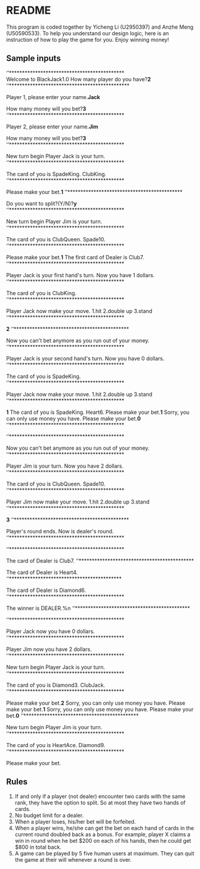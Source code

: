 # README


This program is coded together by Yicheng Li (U2950397) and Anzhe Meng (U50590533). 
To help you understand our design logic, here is an instruction of how to play the game for you.
Enjoy winning money!

## Sample inputs
‘’********************************************  
Welcome to BlackJack1.0
How many player do you have?**2**
‘’**********************************************  

Player 1, please enter your name.**Jack**

 How many money will you bet?**3**
‘’********************************************         

Player 2, please enter your name.**Jim**

 How many money will you bet?**3**
‘’********************************************      

New turn begin
Player Jack is your turn.
‘’********************************************         

The card of you is
SpadeKing.
ClubKing.
‘’********************************************        

Please make your bet.**1**
‘’********************************************        

Do you want to split?(Y/N)?**y**
‘’********************************************      

New turn begin
Player Jim is your turn.
‘’********************************************       

The card of you is
ClubQueen.
Spade10.
‘’********************************************         

Please make your bet.**1**
The first card of Dealer is Club7.
‘’********************************************          

Player Jack is your first hand's turn.
Now you have 1 dollars.
‘’********************************************         

The card of you is
ClubKing.
‘’********************************************      

Player Jack now make your move.
1.hit
2.double up
3.stand
‘’********************************************       

**2**
‘’********************************************       

Now you can't bet anymore as you run out of your money.
‘’********************************************       

Player Jack is your second hand's turn.
Now you have 0 dollars.
‘’********************************************      

The card of you is
SpadeKing.
‘’********************************************       

Player Jack now make your move.
1.hit
2.double up
3.stand
‘’********************************************      

**1**
The card of you is
SpadeKing.
Heart6.
Please make your bet.**1**
Sorry, you can only use money you have.
Please make your bet.**0**
‘’********************************************        

‘’********************************************        

Now you can't bet anymore as you run out of your money.
‘’********************************************       

Player Jim is your turn.
Now you have 2 dollars.
‘’********************************************       

The card of you is
ClubQueen.
Spade10.
‘’********************************************         

Player Jim now make your move.
1.hit
2.double up
3.stand
‘’********************************************         

**3**
‘’********************************************        

Player's round ends. Now is dealer's round.
‘’********************************************         

‘’********************************************       

The card of Dealer is Club7.
‘’********************************************     

The card of Dealer is Heart4.
‘’*******************************************       

The card of Dealer is Diamond6.
‘’********************************************       

The winner is DEALER.%n
‘’********************************************       

‘’********************************************      
 
Player Jack now you have 0 dollars.
‘’********************************************       

Player Jim now you have 2 dollars.
‘’********************************************       

New turn begin
Player Jack is your turn.
‘’********************************************       

The card of you is
Diamond3.
ClubJack.
‘’********************************************        

Please make your bet.**2**
Sorry, you can only use money you have.
Please make your bet.**1**
Sorry, you can only use money you have.
Please make your bet.**0**
‘’********************************************        

New turn begin
Player Jim is your turn.
‘’********************************************       

The card of you is
HeartAce.
Diamond9.
‘’********************************************        

Please make your bet.

## Rules
1. If and only if a player (not dealer) encounter two cards with the same rank, they have the option to split. So at most they have two hands of cards.
2. No budget limit for a dealer. 
3. When a player loses, his/her bet will be forfeited.
4. When a player wins, he/she can get the bet on each hand of cards in the current round doubled back as a bonus. For example, player X claims a win in round when he bet $200 on each of his hands, then he could get $800 in total back.
5. A game can be played by 5 five human users at maximum. They can quit the game at their will whenever a round is over.
<!--stackedit_data:
eyJoaXN0b3J5IjpbNTY2MjYzMTcwXX0=
-->